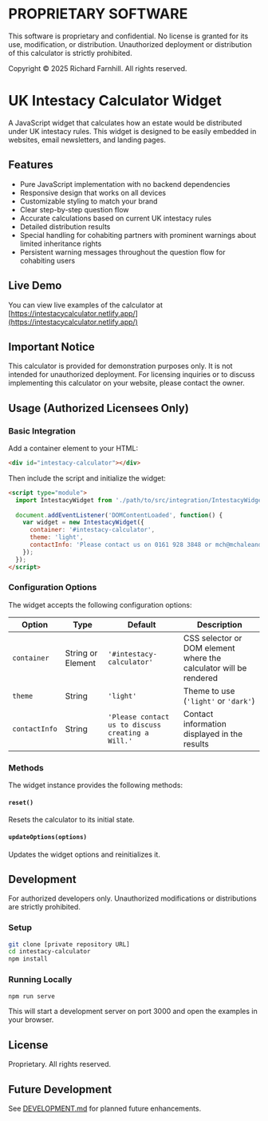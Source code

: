 # PROPRIETARY SOFTWARE
This software is proprietary and confidential. No license is granted for its use, modification, or distribution.
Unauthorized deployment or distribution of this calculator is strictly prohibited.

Copyright © 2025 Richard Farnhill. All rights reserved.

# UK Intestacy Calculator Widget

A JavaScript widget that calculates how an estate would be distributed under UK intestacy rules. This widget is designed to be easily embedded in websites, email newsletters, and landing pages.

## Features

- Pure JavaScript implementation with no backend dependencies
- Responsive design that works on all devices
- Customizable styling to match your brand
- Clear step-by-step question flow
- Accurate calculations based on current UK intestacy rules
- Detailed distribution results
- Special handling for cohabiting partners with prominent warnings about limited inheritance rights
- Persistent warning messages throughout the question flow for cohabiting users

## Live Demo

You can view live examples of the calculator at [https://intestacycalculator.netlify.app/](https://intestacycalculator.netlify.app/)

## Important Notice

This calculator is provided for demonstration purposes only. It is not intended for unauthorized deployment.
For licensing inquiries or to discuss implementing this calculator on your website, please contact the owner.

## Usage (Authorized Licensees Only)

### Basic Integration

Add a container element to your HTML:

```html
<div id="intestacy-calculator"></div>
```

Then include the script and initialize the widget:

```html
<script type="module">
  import IntestacyWidget from './path/to/src/integration/IntestacyWidget.js';
  
  document.addEventListener('DOMContentLoaded', function() {
    var widget = new IntestacyWidget({
      container: '#intestacy-calculator',
      theme: 'light',
      contactInfo: 'Please contact us on 0161 928 3848 or mch@mchaleandco.co.uk to discuss creating a Will.'
    });
  });
</script>
```

### Configuration Options

The widget accepts the following configuration options:

| Option | Type | Default | Description |
|--------|------|---------|-------------|
| `container` | String or Element | `'#intestacy-calculator'` | CSS selector or DOM element where the calculator will be rendered |
| `theme` | String | `'light'` | Theme to use (`'light'` or `'dark'`) |
| `contactInfo` | String | `'Please contact us to discuss creating a Will.'` | Contact information displayed in the results |

### Methods

The widget instance provides the following methods:

#### `reset()`
Resets the calculator to its initial state.

#### `updateOptions(options)`
Updates the widget options and reinitializes it.

## Development

For authorized developers only. Unauthorized modifications or distributions are strictly prohibited.

### Setup

```bash
git clone [private repository URL]
cd intestacy-calculator
npm install
```

### Running Locally

```bash
npm run serve
```

This will start a development server on port 3000 and open the examples in your browser.

## License

Proprietary. All rights reserved.

## Future Development

See [DEVELOPMENT.md](DEVELOPMENT.md) for planned future enhancements.